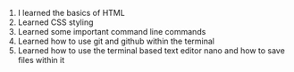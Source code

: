 1. I learned the basics of HTML
2. Learned CSS styling 
3. Learned some important command line commands
4. Learned how to use git and github within the terminal
5. Learned how to use the terminal based text editor nano and how to save files within it 

